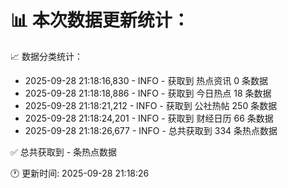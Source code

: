 📊 本次数据更新统计：
==========================

📈 数据分类统计：
- 2025-09-28 21:18:16,830 - INFO - 获取到 热点资讯 0 条数据
- 2025-09-28 21:18:18,886 - INFO - 获取到 今日热点 18 条数据
- 2025-09-28 21:18:21,212 - INFO - 获取到 公社热帖 250 条数据
- 2025-09-28 21:18:24,201 - INFO - 获取到 财经日历 66 条数据
- 2025-09-28 21:18:26,677 - INFO - 总共获取到 334 条热点数据

✅ 总共获取到 - 条热点数据

🕐 更新时间: 2025-09-28 21:18:26
